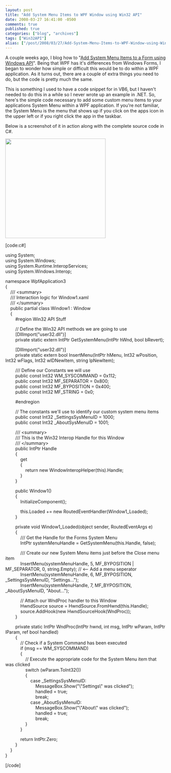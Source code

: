 ```yaml
---
layout: post
title: "Add System Menu Items to WPF Window using Win32 API"
date: 2008-03-27 16:41:00 -0500
comments: true
published: true
categories: ["blog", "archives"]
tags: ["Win32API"]
alias: ["/post/2008/03/27/Add-System-Menu-Items-to-WPF-Window-using-Win32-API", "/post/2008/03/27/add-system-menu-items-to-wpf-window-using-win32-api"]
---
```

<!-- more -->
<p>A couple weeks ago, I blog how to "<a href="/post/2008/03/Add-System-Menu-Items-to-a-Form-using-Windows-API.aspx">Add System Menu Items to a Form using Windows API</a>". Being that WPF has it's differences from Windows Forms, I began to wonder how simple or difficult this would be to do within a WPF application. As it turns out, there are a couple of extra things you need to do, but the code is pretty much the same.</p>
<p>This is something I used to have a code snippet for in VB6, but I haven't needed to do this in a while so I never wrote up an example in .NET. So, here's the simple code necessary to add some custom menu items to your applications System Menu within a WPF application. If you're not familiar, the System Menu is the menu that shows up if you click on the apps icon in the upper left or if you right click the app in the taskbar.</p>
<p>Below is a screenshot of it in action along with the complete source code in C#.</p>
<p><img src="/images/postsWPF_Add_System_Menu_Items.png" alt="" width="315" height="313" /></p>
<p>[code:c#]</p>
<p>using System;<br />using System.Windows;<br />using System.Runtime.InteropServices;<br />using System.Windows.Interop;</p>
<p>namespace WpfApplication3<br />{<br />&nbsp;&nbsp;&nbsp; /// &lt;summary&gt;<br />&nbsp;&nbsp;&nbsp; /// Interaction logic for Window1.xaml<br />&nbsp;&nbsp;&nbsp; /// &lt;/summary&gt;<br />&nbsp;&nbsp;&nbsp; public partial class Window1 : Window<br />&nbsp;&nbsp;&nbsp; {<br />&nbsp;&nbsp;&nbsp;&nbsp;&nbsp;&nbsp;&nbsp; #region Win32 API Stuff</p>
<p>&nbsp;&nbsp;&nbsp;&nbsp;&nbsp;&nbsp;&nbsp; // Define the Win32 API methods we are going to use<br />&nbsp;&nbsp;&nbsp;&nbsp;&nbsp;&nbsp;&nbsp; [DllImport("user32.dll")]<br />&nbsp;&nbsp;&nbsp;&nbsp;&nbsp;&nbsp;&nbsp; private static extern IntPtr GetSystemMenu(IntPtr hWnd, bool bRevert);</p>
<p>&nbsp;&nbsp;&nbsp;&nbsp;&nbsp;&nbsp;&nbsp; [DllImport("user32.dll")]<br />&nbsp;&nbsp;&nbsp;&nbsp;&nbsp;&nbsp;&nbsp; private static extern bool InsertMenu(IntPtr hMenu, Int32 wPosition, Int32 wFlags, Int32 wIDNewItem, string lpNewItem);</p>
<p>&nbsp;&nbsp;&nbsp;&nbsp;&nbsp;&nbsp;&nbsp; /// Define our Constants we will use<br />&nbsp;&nbsp;&nbsp;&nbsp;&nbsp;&nbsp;&nbsp; public const Int32 WM_SYSCOMMAND = 0x112;<br />&nbsp;&nbsp;&nbsp;&nbsp;&nbsp;&nbsp;&nbsp; public const Int32 MF_SEPARATOR = 0x800;<br />&nbsp;&nbsp;&nbsp;&nbsp;&nbsp;&nbsp;&nbsp; public const Int32 MF_BYPOSITION = 0x400;<br />&nbsp;&nbsp;&nbsp;&nbsp;&nbsp;&nbsp;&nbsp; public const Int32 MF_STRING = 0x0;</p>
<p>&nbsp;&nbsp;&nbsp;&nbsp;&nbsp;&nbsp;&nbsp; #endregion</p>
<p>&nbsp;&nbsp;&nbsp;&nbsp;&nbsp;&nbsp;&nbsp; // The constants we'll use to identify our custom system menu items<br />&nbsp;&nbsp;&nbsp;&nbsp;&nbsp;&nbsp;&nbsp; public const Int32 _SettingsSysMenuID = 1000;<br />&nbsp;&nbsp;&nbsp;&nbsp;&nbsp;&nbsp;&nbsp; public const Int32 _AboutSysMenuID = 1001;</p>
<p>&nbsp;&nbsp;&nbsp;&nbsp;&nbsp;&nbsp;&nbsp; /// &lt;summary&gt;<br />&nbsp;&nbsp;&nbsp;&nbsp;&nbsp;&nbsp;&nbsp; /// This is the Win32 Interop Handle for this Window<br />&nbsp;&nbsp;&nbsp;&nbsp;&nbsp;&nbsp;&nbsp; /// &lt;/summary&gt;<br />&nbsp;&nbsp;&nbsp;&nbsp;&nbsp;&nbsp;&nbsp; public IntPtr Handle<br />&nbsp;&nbsp;&nbsp;&nbsp;&nbsp;&nbsp;&nbsp; {<br />&nbsp;&nbsp;&nbsp;&nbsp;&nbsp;&nbsp;&nbsp;&nbsp;&nbsp;&nbsp;&nbsp; get<br />&nbsp;&nbsp;&nbsp;&nbsp;&nbsp;&nbsp;&nbsp;&nbsp;&nbsp;&nbsp;&nbsp; {<br />&nbsp;&nbsp;&nbsp;&nbsp;&nbsp;&nbsp;&nbsp;&nbsp;&nbsp;&nbsp;&nbsp;&nbsp;&nbsp;&nbsp;&nbsp; return new WindowInteropHelper(this).Handle;<br />&nbsp;&nbsp;&nbsp;&nbsp;&nbsp;&nbsp;&nbsp;&nbsp;&nbsp;&nbsp;&nbsp; }<br />&nbsp;&nbsp;&nbsp;&nbsp;&nbsp;&nbsp;&nbsp; }</p>
<p>&nbsp;&nbsp;&nbsp;&nbsp;&nbsp;&nbsp;&nbsp; public Window1()<br />&nbsp;&nbsp;&nbsp;&nbsp;&nbsp;&nbsp;&nbsp; {<br />&nbsp;&nbsp;&nbsp;&nbsp;&nbsp;&nbsp;&nbsp;&nbsp;&nbsp;&nbsp;&nbsp; InitializeComponent();</p>
<p>&nbsp;&nbsp;&nbsp;&nbsp;&nbsp;&nbsp;&nbsp;&nbsp;&nbsp;&nbsp;&nbsp; this.Loaded += new RoutedEventHandler(Window1_Loaded);<br />&nbsp;&nbsp;&nbsp;&nbsp;&nbsp;&nbsp;&nbsp; }</p>
<p>&nbsp;&nbsp;&nbsp;&nbsp;&nbsp;&nbsp;&nbsp; private void Window1_Loaded(object sender, RoutedEventArgs e)<br />&nbsp;&nbsp;&nbsp;&nbsp;&nbsp;&nbsp;&nbsp; {<br />&nbsp;&nbsp;&nbsp;&nbsp;&nbsp;&nbsp;&nbsp;&nbsp;&nbsp;&nbsp;&nbsp; /// Get the Handle for the Forms System Menu<br />&nbsp;&nbsp;&nbsp;&nbsp;&nbsp;&nbsp;&nbsp;&nbsp;&nbsp;&nbsp;&nbsp; IntPtr systemMenuHandle = GetSystemMenu(this.Handle, false);</p>
<p>&nbsp;&nbsp;&nbsp;&nbsp;&nbsp;&nbsp;&nbsp;&nbsp;&nbsp;&nbsp;&nbsp; /// Create our new System Menu items just before the Close menu item<br />&nbsp;&nbsp;&nbsp;&nbsp;&nbsp;&nbsp;&nbsp;&nbsp;&nbsp;&nbsp;&nbsp; InsertMenu(systemMenuHandle, 5, MF_BYPOSITION | MF_SEPARATOR, 0, string.Empty); // &lt;-- Add a menu seperator<br />&nbsp;&nbsp;&nbsp;&nbsp;&nbsp;&nbsp;&nbsp;&nbsp;&nbsp;&nbsp;&nbsp; InsertMenu(systemMenuHandle, 6, MF_BYPOSITION, _SettingsSysMenuID, "Settings...");<br />&nbsp;&nbsp;&nbsp;&nbsp;&nbsp;&nbsp;&nbsp;&nbsp;&nbsp;&nbsp;&nbsp; InsertMenu(systemMenuHandle, 7, MF_BYPOSITION, _AboutSysMenuID, "About...");</p>
<p>&nbsp;&nbsp;&nbsp;&nbsp;&nbsp;&nbsp;&nbsp;&nbsp;&nbsp;&nbsp;&nbsp; // Attach our WndProc handler to this Window<br />&nbsp;&nbsp;&nbsp;&nbsp;&nbsp;&nbsp;&nbsp;&nbsp;&nbsp;&nbsp;&nbsp; HwndSource source = HwndSource.FromHwnd(this.Handle);<br />&nbsp;&nbsp;&nbsp;&nbsp;&nbsp;&nbsp;&nbsp;&nbsp;&nbsp;&nbsp;&nbsp; source.AddHook(new HwndSourceHook(WndProc));<br />&nbsp;&nbsp;&nbsp;&nbsp;&nbsp;&nbsp;&nbsp; }</p>
<p>&nbsp;&nbsp;&nbsp;&nbsp;&nbsp;&nbsp;&nbsp; private static IntPtr WndProc(IntPtr hwnd, int msg, IntPtr wParam, IntPtr lParam, ref bool handled)<br />&nbsp;&nbsp;&nbsp;&nbsp;&nbsp;&nbsp;&nbsp; {<br />&nbsp;&nbsp;&nbsp;&nbsp;&nbsp;&nbsp;&nbsp;&nbsp;&nbsp;&nbsp;&nbsp; // Check if a System Command has been executed<br />&nbsp;&nbsp;&nbsp;&nbsp;&nbsp;&nbsp;&nbsp;&nbsp;&nbsp;&nbsp;&nbsp; if (msg == WM_SYSCOMMAND)<br />&nbsp;&nbsp;&nbsp;&nbsp;&nbsp;&nbsp;&nbsp;&nbsp;&nbsp;&nbsp;&nbsp; {<br />&nbsp;&nbsp;&nbsp;&nbsp;&nbsp;&nbsp;&nbsp;&nbsp;&nbsp;&nbsp;&nbsp;&nbsp;&nbsp;&nbsp;&nbsp; // Execute the appropriate code for the System Menu item that was clicked<br />&nbsp;&nbsp;&nbsp;&nbsp;&nbsp;&nbsp;&nbsp;&nbsp;&nbsp;&nbsp;&nbsp;&nbsp;&nbsp;&nbsp;&nbsp; switch (wParam.ToInt32())<br />&nbsp;&nbsp;&nbsp;&nbsp;&nbsp;&nbsp;&nbsp;&nbsp;&nbsp;&nbsp;&nbsp;&nbsp;&nbsp;&nbsp;&nbsp; {<br />&nbsp;&nbsp;&nbsp;&nbsp;&nbsp;&nbsp;&nbsp;&nbsp;&nbsp;&nbsp;&nbsp;&nbsp;&nbsp;&nbsp;&nbsp;&nbsp;&nbsp;&nbsp;&nbsp; case _SettingsSysMenuID:<br />&nbsp;&nbsp;&nbsp;&nbsp;&nbsp;&nbsp;&nbsp;&nbsp;&nbsp;&nbsp;&nbsp;&nbsp;&nbsp;&nbsp;&nbsp;&nbsp;&nbsp;&nbsp;&nbsp;&nbsp;&nbsp;&nbsp;&nbsp; MessageBox.Show("\"Settings\" was clicked");<br />&nbsp;&nbsp;&nbsp;&nbsp;&nbsp;&nbsp;&nbsp;&nbsp;&nbsp;&nbsp;&nbsp;&nbsp;&nbsp;&nbsp;&nbsp;&nbsp;&nbsp;&nbsp;&nbsp;&nbsp;&nbsp;&nbsp;&nbsp; handled = true;<br />&nbsp;&nbsp;&nbsp;&nbsp;&nbsp;&nbsp;&nbsp;&nbsp;&nbsp;&nbsp;&nbsp;&nbsp;&nbsp;&nbsp;&nbsp;&nbsp;&nbsp;&nbsp;&nbsp;&nbsp;&nbsp;&nbsp;&nbsp; break;<br />&nbsp;&nbsp;&nbsp;&nbsp;&nbsp;&nbsp;&nbsp;&nbsp;&nbsp;&nbsp;&nbsp;&nbsp;&nbsp;&nbsp;&nbsp;&nbsp;&nbsp;&nbsp;&nbsp; case _AboutSysMenuID:<br />&nbsp;&nbsp;&nbsp;&nbsp;&nbsp;&nbsp;&nbsp;&nbsp;&nbsp;&nbsp;&nbsp;&nbsp;&nbsp;&nbsp;&nbsp;&nbsp;&nbsp;&nbsp;&nbsp;&nbsp;&nbsp;&nbsp;&nbsp; MessageBox.Show("\"About\" was clicked");<br />&nbsp;&nbsp;&nbsp;&nbsp;&nbsp;&nbsp;&nbsp;&nbsp;&nbsp;&nbsp;&nbsp;&nbsp;&nbsp;&nbsp;&nbsp;&nbsp;&nbsp;&nbsp;&nbsp;&nbsp;&nbsp;&nbsp;&nbsp; handled = true;<br />&nbsp;&nbsp;&nbsp;&nbsp;&nbsp;&nbsp;&nbsp;&nbsp;&nbsp;&nbsp;&nbsp;&nbsp;&nbsp;&nbsp;&nbsp;&nbsp;&nbsp;&nbsp;&nbsp;&nbsp;&nbsp;&nbsp;&nbsp; break;<br />&nbsp;&nbsp;&nbsp;&nbsp;&nbsp;&nbsp;&nbsp;&nbsp;&nbsp;&nbsp;&nbsp;&nbsp;&nbsp;&nbsp;&nbsp; }<br />&nbsp;&nbsp;&nbsp;&nbsp;&nbsp;&nbsp;&nbsp;&nbsp;&nbsp;&nbsp;&nbsp; }</p>
<p>&nbsp;&nbsp;&nbsp;&nbsp;&nbsp;&nbsp;&nbsp;&nbsp;&nbsp;&nbsp;&nbsp; return IntPtr.Zero;<br />&nbsp;&nbsp;&nbsp;&nbsp;&nbsp;&nbsp;&nbsp; }<br />&nbsp;&nbsp;&nbsp; }<br />}</p>
<p>[/code]</p>
